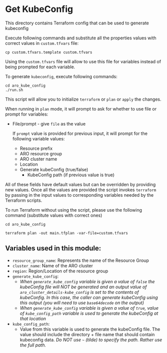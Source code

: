 # Get KubeConfig

This directory contains Terraform config that can be used to generate kubeconfig
  
Execute following commands and substitute all the properties values with correct values in `custom.tfvars` file:
```
cp custom.tfvars.template custom.tfvars
```
Using the `custom.tfvars` file will allow to use this file for variables instead of being prompted for each variable.
  
To generate `kubeconfig`, execute following commands:
```
cd aro_kube_config
./run.sh
```
  
This script will allow you to initialize `terraform` or `plan` or `apply` the
changes.
  
  When running in `plan` mode, it will prompt to ask for whether to use file or prompt for variables:
  * File/prompt - give `file` as the value
  
    If `prompt` value is provided for previous input, it will prompt for the following variable values:
    * Resource prefix
    * ARO resource group
    * ARO cluster name
    * Location
    * Generate kubeConfig (true/false)
      * KubeConfig path (if previous value is true)
  
  All of these fields have default values but can be overridden by providing
  new values. Once all the values are provided the script invokes `terraform`
  by passing in the input values to corresponding variables needed by the
  Terraform scripts.
  
  To run Terraform without using the script, please use the following command
  (substitute values with correct ones)
  ```
  cd aro_kube_config
  
  terraform plan -out main.tfplan -var-file=custom.tfvars
  ```
  
## Variables used in this module:
  * `resource_group_name`: Represents the name of the Resource Group
  * `cluster_name`: Name of the ARO cluster
  * `region`: Region/Location of the resource group
  * `generate_kube_config`:
    * _When `generate_kube_config` variable is given a value of `false` the kubeConfig
      file will NOT be generated and an output value of `aro_cluster_details-kube_config`
      is set to the contents of kubeConfig. In this case, the caller can generate kubeConfig
      using this output (you will need to use `base64decode` on the output)_
    * _When `generate_kube_config` variable is given a value of `true`, value of 
      `kube_config_path` variable is used to generate the kubeConfig at that location_
  * `kube_config_path`:
    * Value from this variable is used to generate the kubeConfig file. The value should
      include the directory + file name that should contain kubeconfig data. _Do NOT use
      `~` (tilde) to specify the path. Rather use the full path._ 
